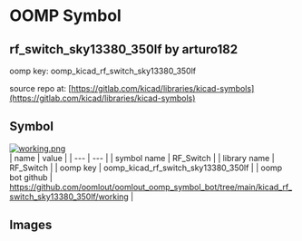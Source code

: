 # OOMP Symbol  
## rf_switch_sky13380_350lf  by arturo182  
  
oomp key: oomp_kicad_rf_switch_sky13380_350lf  
  
source repo at: [https://gitlab.com/kicad/libraries/kicad-symbols](https://gitlab.com/kicad/libraries/kicad-symbols)  
## Symbol  
  
[![working.png](working_600.png)](working.png)  
| name | value | 
| --- | --- | 
| symbol name | RF_Switch | 
| library name | RF_Switch | 
| oomp key | oomp_kicad_rf_switch_sky13380_350lf | 
| oomp bot github | https://github.com/oomlout/oomlout_oomp_symbol_bot/tree/main/kicad_rf_switch_sky13380_350lf/working | 
## Images  
